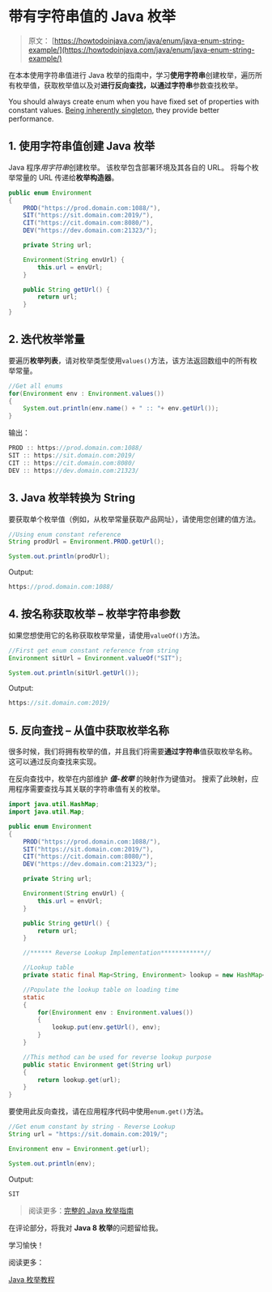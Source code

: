 # 带有字符串值的 Java 枚举

> 原文： [https://howtodoinjava.com/java/enum/java-enum-string-example/](https://howtodoinjava.com/java/enum/java-enum-string-example/)

在本本使用字符串值进行 Java 枚举的指南中，学习**使用字符串**创建枚举，遍历所有枚举值，获取枚举值以及对**进行反向查找，以通过字符串**参数查找枚举。

You should always create enum when you have fixed set of properties with constant values. [Being inherently singleton](//howtodoinjava.com/java/enum/is-enum-really-best-for-singletons/), they provide better performance.

## 1\. 使用字符串值创建 Java 枚举

Java 程序*用字符串*创建枚举。 该枚举包含部署环境及其各自的 URL。 将每个枚举常量的 URL 传递给**枚举构造器**。

```java
public enum Environment 
{
	PROD("https://prod.domain.com:1088/"), 
	SIT("https://sit.domain.com:2019/"), 
	CIT("https://cit.domain.com:8080/"), 
	DEV("https://dev.domain.com:21323/");

	private String url;

	Environment(String envUrl) {
		this.url = envUrl;
	}

	public String getUrl() {
		return url;
	}
}

```

## 2\. 迭代枚举常量

要遍历**枚举列表**，请对枚举类型使用`values()`方法，该方法返回数组中的所有枚举常量。

```java
//Get all enums
for(Environment env : Environment.values())
{
	System.out.println(env.name() + " :: "+ env.getUrl());
}

```

输出：

```java
PROD :: https://prod.domain.com:1088/
SIT :: https://sit.domain.com:2019/
CIT :: https://cit.domain.com:8080/
DEV :: https://dev.domain.com:21323/
```

## 3\. Java 枚举转换为 String

要获取单个枚举值（例如，从枚举常量获取产品网址），请使用您创建的值方法。

```java
//Using enum constant reference
String prodUrl = Environment.PROD.getUrl();

System.out.println(prodUrl);

```

Output:

```java
https://prod.domain.com:1088/
```

## 4\. 按名称获取枚举 – 枚举字符串参数

如果您想使用它的名称获取枚举常量，请使用`valueOf()`方法。

```java
//First get enum constant reference from string
Environment sitUrl = Environment.valueOf("SIT");

System.out.println(sitUrl.getUrl());

```

Output:

```java
https://sit.domain.com:2019/
```

## 5\. 反向查找 – 从值中获取枚举名称

很多时候，我们将拥有枚举的值，并且我们将需要**通过字符串**值获取枚举名称。 这可以通过反向查找来实现。

在反向查找中，枚举在内部维护 ***值-枚举*** 的映射作为键值对。 搜索了此映射，应用程序需要查找与其关联的字符串值有关的枚举。

```java
import java.util.HashMap;
import java.util.Map;

public enum Environment 
{
	PROD("https://prod.domain.com:1088/"), 
	SIT("https://sit.domain.com:2019/"), 
	CIT("https://cit.domain.com:8080/"), 
	DEV("https://dev.domain.com:21323/");

	private String url;

	Environment(String envUrl) {
		this.url = envUrl;
	}

	public String getUrl() {
		return url;
	}

	//****** Reverse Lookup Implementation************//

	//Lookup table
	private static final Map<String, Environment> lookup = new HashMap<>();

	//Populate the lookup table on loading time
	static 
	{
		for(Environment env : Environment.values())
		{
			lookup.put(env.getUrl(), env);
		}
	}

	//This method can be used for reverse lookup purpose
	public static Environment get(String url) 
	{
		return lookup.get(url);
	}
}

```

要使用此反向查找，请在应用程序代码中使用`enum.get()`方法。

```java
//Get enum constant by string - Reverse Lookup
String url = "https://sit.domain.com:2019/";

Environment env = Environment.get(url);

System.out.println(env);

```

Output:

```java
SIT
```

> 阅读更多：[完整的 Java 枚举指南](//howtodoinjava.com/java/enum/guide-for-understanding-enum-in-java/)

在评论部分，将我对 **Java 8 枚举**的问题留给我。

学习愉快！

阅读更多：

[Java 枚举教程](http://www.ntu.edu.sg/home/ehchua/programming/java/javaenum.html)